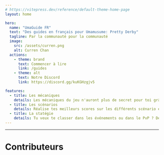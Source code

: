 ```yaml
---
# https://vitepress.dev/reference/default-theme-home-page
layout: home

hero:
  name: "UmaGuide FR"
  text: "Des guides en français pour Umamusume: Pretty Derby"
  tagline: Par la communauté pour la communauté
  image: 
    src: /assets/curren.png
    alt: Curren Chan
  actions:
    - theme: brand
      text: Commencer à lire
      link: /guides
    - theme: alt
      text: Notre Discord
      link: https://discord.gg/kuKGHzgjv5

features:
  - title: Les mécaniques
    details: Les mécaniques du jeu n'auront plus de secret pour toi grâce à ces explications
  - title: Les scénarios
    details: Réalise tes meilleurs scores sur les différents scénario en suivant ces conseils
  - title: La statégie
    details: Tu veux te classer dans les événements ou dans le PvP ? Deviens un véritable statège 
---
```


<script setup>
import { VPTeamMembers } from 'vitepress/theme'

const members = [
  {
    avatar: 'https://www.github.com/wennidev.png',
    name: 'Wenni',
    title: 'Creator',
    links: [
      { icon: 'github', link: 'https://github.com/WenniDev' },
      { icon: 'discord', link: 'https://discordapp.com/users/263001874167365632' }
    ]
  },
]
</script>

---

# Contributeurs
<CustomComponent></CustomComponent>